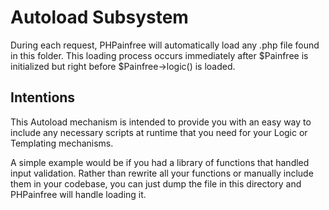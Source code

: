 Autoload Subsystem
==================

During each request, PHPainfree will automatically load any .php file found
in this folder. This loading process occurs immediately after $Painfree is
initialized but right before $Painfree->logic() is loaded.

Intentions
----------
This Autoload mechanism is intended to provide you with an easy way
to include any necessary scripts at runtime that you need for 
your Logic or Templating mechanisms. 

A simple example would be if you had a library of functions that 
handled input validation. Rather than rewrite all your functions
or manually include them in your codebase, you can just dump the
file in this directory and PHPainfree will handle loading it.
